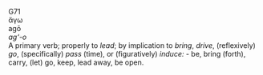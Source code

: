 <body>
  <p>G71<br>  ἄγω  <br> agō  <br><i>ag‘-o </i><br>A primary verb; properly to <i>lead</i>; by implication to <i>bring</i>, <i>drive</i>, (reflexively) <i>go</i>, (specifically) <i>pass</i> (time), or (figuratively) <i>induce:</i> - be, bring (forth), carry, (let) go, keep, lead away, be open.<br></p>
 </body>